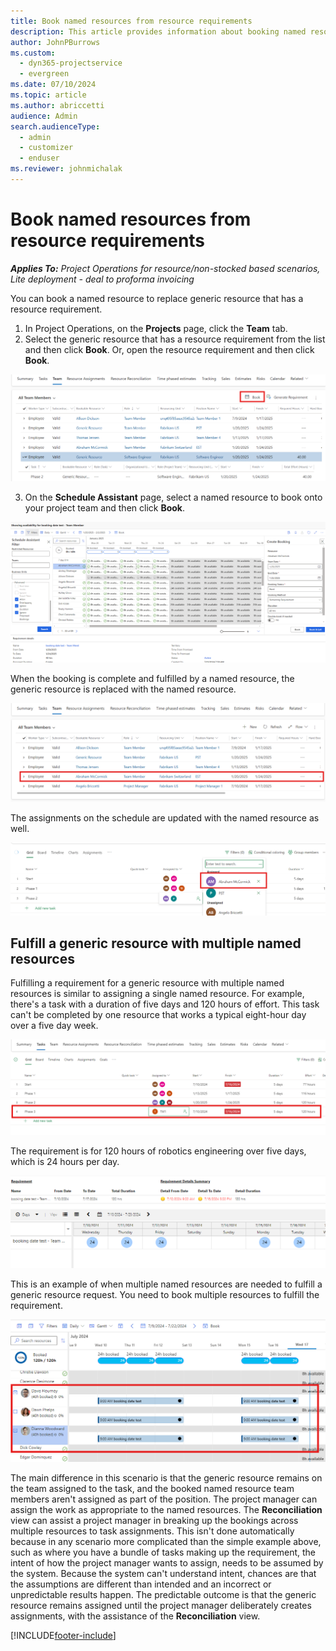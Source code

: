 ```yaml
---
title: Book named resources from resource requirements
description: This article provides information about booking named resources for a generic resource requirement.
author: JohnPBurrows
ms.custom: 
  - dyn365-projectservice
  - evergreen
ms.date: 07/10/2024
ms.topic: article
ms.author: abriccetti
audience: Admin
search.audienceType: 
  - admin
  - customizer
  - enduser
ms.reviewer: johnmichalak
---
```

# Book named resources from resource requirements

_**Applies To:** Project Operations for resource/non-stocked based scenarios, Lite deployment - deal to proforma invoicing_

You can book a named resource to replace generic resource that has a resource requirement.

1. In Project Operations, on the **Projects** page, click the **Team** tab.
2. Select the generic resource that has a resource requirement from the list and then click **Book**. Or, open the resource requirement and then click **Book**.


![Booking a generic team member.](media/book-from-team-grid.png)


3. On the **Schedule Assistant** page, select a named resource to book onto your project team and then click **Book**.

![Booking a generic team member using schedule assistant.](media/book-from-schedule-assistant.png)

When the booking is complete and fulfilled by a named resource, the generic resource is replaced with the named resource.

![Named team member replacing a generic team member.](media/generic-tm-replaced.png)

The assignments on the schedule are updated with the named resource as well.

![Named team member assigned to project tasks.](media/tm-assignment-changed.png)

## Fulfill a generic resource with multiple named resources
Fulfilling a requirement for a generic resource with multiple named resources is similar to assigning a single named resource. For example, there's a task with a duration of five days and 120 hours of effort. This task can't be completed by one resource that works a typical eight-hour day over a five day week. 

![A task that needs 120 hours of effort over five days.](media/120-hr-assignment.png)

The requirement is for 120 hours of robotics engineering over five days, which is 24 hours per day.

![Per day requirement.](media/120-hr-contours.png)

This is an example of when multiple named resources are needed to fulfill a generic resource request. You need to book multiple resources to fulfill the requirement.

![Booking multiple resources to fulfill the requirement.](media/booked-multiple-resources.png)

The main difference in this scenario is that the generic resource remains on the team assigned to the task, and the booked named resource team members aren't assigned as part of the position. The project manager can assign the work as appropriate to the named resources. The **Reconciliation** view can assist a project manager in breaking up the bookings across multiple resources to task assignments. This isn't done automatically because in any scenario more complicated than the simple example above, such as where you have a bundle of tasks making up the requirement, the intent of how the project manager wants to assign, needs to be assumed by the system. Because the system can't understand intent, chances are that the assumptions are different than intended and an incorrect or unpredictable results happen. The predictable outcome is that the generic resource remains assigned until the project manager deliberately creates assignments, with the assistance of the **Reconciliation** view.




[!INCLUDE[footer-include](../includes/footer-banner.md)]
